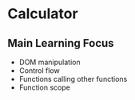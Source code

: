 # Calculator

## Main Learning Focus

- DOM manipulation
- Control flow
- Functions calling other functions
- Function scope
